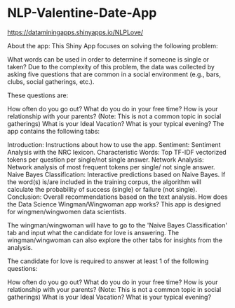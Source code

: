 # NLP-Valentine-Date-App

https://dataminingapps.shinyapps.io/NLPLove/

About the app:
This Shiny App focuses on solving the following problem:

What words can be used in order to determine if someone is single or taken?
Due to the complexity of this problem, the data was collected by asking five questions that are common in a social environment (e.g., bars, clubs, social gatherings, etc.).

These questions are:

How often do you go out?
What do you do in your free time?
How is your relationship with your parents? (Note: This is not a common topic in social gatherings)
What is your Ideal Vacation?
What is your typical evening?
The app contains the following tabs:

Introduction: Instructions about how to use the app.
Sentiment: Sentiment Analysis with the NRC lexicon.
Characteristic Words: Top TF-IDF vectorized tokens per question per single/not single answer.
Network Analysis: Network analysis of most frequent tokens per single/ not single answer.
Naive Bayes Classification: Interactive predictions based on Naive Bayes. If the word(s) is/are included in the training corpus, the algorithm will calculate the probability of success (single) or failure (not single).
Conclusion: Overall recommendations based on the text analysis.
How does the Data Science Wingman/Wingwoman app works?
This app is designed for wingmen/wingwomen data scientists.

The wingman/wingwoman will have to go to the 'Naive Bayes Classification' tab and input what the candidate for love is answering. The wingman/wingwoman can also explore the other tabs for insights from the analysis.

The candidate for love is required to answer at least 1 of the following questions:

How often do you go out?
What do you do in your free time?
How is your relationship with your parents? (Note: This is not a common topic in social gatherings)
What is your Ideal Vacation?
What is your typical evening?
